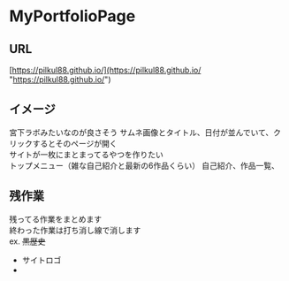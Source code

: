 # MyPortfolioPage
## URL
[https://pilkul88.github.io/](https://pilkul88.github.io/ "https://pilkul88.github.io/")


## イメージ
宮下ラボみたいなのが良さそう
サムネ画像とタイトル、日付が並んでいて、クリックするとそのページが開く  
サイトが一枚にまとまってるやつを作りたい  
トップメニュー（雑な自己紹介と最新の6作品くらい）
自己紹介、作品一覧、


## 残作業
残ってる作業をまとめます  
終わった作業は打ち消し線で消します  
ex. ~~黒歴史~~  
- サイトロゴ
- 

